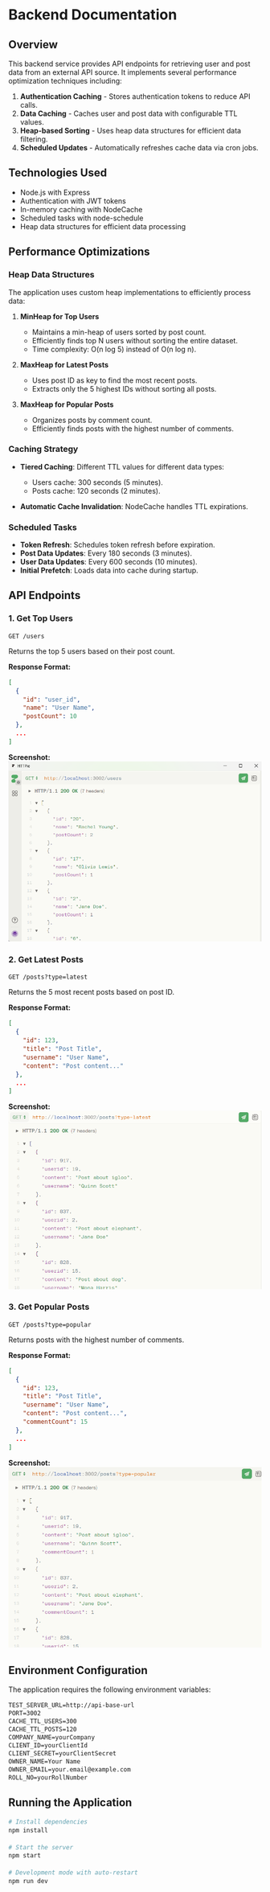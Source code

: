 # Backend Documentation

## Overview

This backend service provides API endpoints for retrieving user and post data from an external API source. It implements several performance optimization techniques including:

1. **Authentication Caching** - Stores authentication tokens to reduce API calls.
2. **Data Caching** - Caches user and post data with configurable TTL values.
3. **Heap-based Sorting** - Uses heap data structures for efficient data filtering.
4. **Scheduled Updates** - Automatically refreshes cache data via cron jobs.

## Technologies Used

- Node.js with Express
- Authentication with JWT tokens
- In-memory caching with NodeCache
- Scheduled tasks with node-schedule
- Heap data structures for efficient data processing

## Performance Optimizations

### Heap Data Structures

The application uses custom heap implementations to efficiently process data:

1. **MinHeap for Top Users**
   - Maintains a min-heap of users sorted by post count.
   - Efficiently finds top N users without sorting the entire dataset.
   - Time complexity: O(n log 5) instead of O(n log n).

2. **MaxHeap for Latest Posts**
   - Uses post ID as key to find the most recent posts.
   - Extracts only the 5 highest IDs without sorting all posts.

3. **MaxHeap for Popular Posts**
   - Organizes posts by comment count.
   - Efficiently finds posts with the highest number of comments.

### Caching Strategy

- **Tiered Caching**: Different TTL values for different data types:
  - Users cache: 300 seconds (5 minutes).
  - Posts cache: 120 seconds (2 minutes).
  
- **Automatic Cache Invalidation**: NodeCache handles TTL expirations.

### Scheduled Tasks

- **Token Refresh**: Schedules token refresh before expiration.
- **Post Data Updates**: Every 180 seconds (3 minutes).
- **User Data Updates**: Every 600 seconds (10 minutes).
- **Initial Prefetch**: Loads data into cache during startup.

## API Endpoints

### 1. Get Top Users

```
GET /users
```

Returns the top 5 users based on their post count.

**Response Format:**
```json
[
  {
    "id": "user_id",
    "name": "User Name",
    "postCount": 10
  },
  ...
]
```

**Screenshot:**
![Top Users Screenshot](screenshots/users.png)

### 2. Get Latest Posts

```
GET /posts?type=latest
```

Returns the 5 most recent posts based on post ID.

**Response Format:**
```json
[
  {
    "id": 123,
    "title": "Post Title",
    "username": "User Name",
    "content": "Post content..."
  },
  ...
]
```

**Screenshot:**
![Latest Posts Screenshot](screenshots/post_latest.png)

### 3. Get Popular Posts

```
GET /posts?type=popular
```

Returns posts with the highest number of comments.

**Response Format:**
```json
[
  {
    "id": 123,
    "title": "Post Title",
    "username": "User Name",
    "content": "Post content...",
    "commentCount": 15
  },
  ...
]
```

**Screenshot:**
![Popular Posts Screenshot](screenshots/post_popular.png)

## Environment Configuration

The application requires the following environment variables:

```
TEST_SERVER_URL=http://api-base-url
PORT=3002
CACHE_TTL_USERS=300
CACHE_TTL_POSTS=120
COMPANY_NAME=yourCompany
CLIENT_ID=yourClientId
CLIENT_SECRET=yourClientSecret
OWNER_NAME=Your Name
OWNER_EMAIL=your.email@example.com
ROLL_NO=yourRollNumber
```

## Running the Application

```bash
# Install dependencies
npm install

# Start the server
npm start

# Development mode with auto-restart
npm run dev
```
